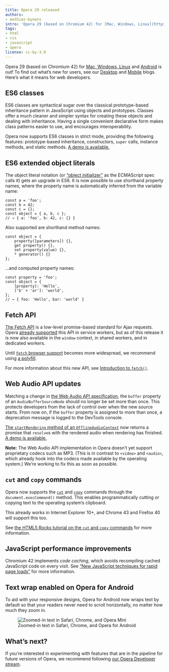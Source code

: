 ```yaml
---
title: Opera 29 released
authors:
- mathias-bynens
intro: 'Opera 29 (based on Chromium 42) for [Mac, Windows, Linux](https://www.opera.com/computer) and [Android](https://www.opera.com/mobile/operabrowser/android) is out! To find out what’s new for users, see our [Desktop](https://www.opera.com/blogs/desktop/) and [Mobile](https://www.opera.com/blogs/mobile/) blogs. Here’s what it means for web developers.'
tags:
- html
- css
- javascript
- opera
license: cc-by-3.0
---
```


Opera 29 (based on Chromium 42) for [Mac, Windows, Linux](https://www.opera.com/computer) and [Android](https://www.opera.com/mobile/operabrowser/android) is out! To find out what’s new for users, see our [Desktop](https://www.opera.com/blogs/desktop/) and [Mobile](https://www.opera.com/blogs/mobile/) blogs. Here’s what it means for web developers.

## ES6 classes

ES6 classes are syntactical sugar over the classical prototype-based inheritance pattern in JavaScript using objects and prototypes. Classes offer a much cleaner and simpler syntax for creating these objects and dealing with inheritance. Having a single convenient declarative form makes class patterns easier to use, and encourages interoperability.

Opera now supports ES6 classes in strict mode, providing the following features: prototype-based inheritance, constructors, `super` calls, instance methods, and static methods. [A demo is available.](https://googlechrome.github.io/samples/classes-es6/)

## ES6 extended object literals

The object literal notation (or [“object initializer”](http://ecma-international.org/ecma-262/6.0/#sec-object-initializer) as the ECMAScript spec calls it) gets an upgrade in ES6. It is now possible to use shorthand property names, where the property name is automatically inferred from the variable name:

	const a = 'foo';
	const b = 42;
	const c = {};
	const object = { a, b, c };
	// → { a: 'foo', b: 42, c: {} }

Also supported are shorthand method names:

	const object = {
		property([parameters]) {},
		get property() {},
		set property(value) {},
		* generator() {}
	};

…and computed property names:

	const property = 'foo';
	const object = {
		[property]: 'Hello',
		['b' + 'ar']: 'world',
	};
	// → { foo: 'Hello', bar: 'world' }

## Fetch API

[The Fetch API](https://fetch.spec.whatwg.org/#fetch-api) is a low-level promise-based standard for Ajax requests. Opera [already supported](https://dev.opera.com/blog/opera-27/) this API in service workers, but as of this release it is now also available in the <code>window</code> context, in shared workers, and in dedicated workers.

Until [`fetch` browser support](http://caniuse.com/#feat=fetch) becomes more widespread, we recommend using [a polyfill](https://github.com/github/fetch).

For more information about this new API, see [Introduction to `fetch()`](http://updates.html5rocks.com/2015/03/introduction-to-fetch).

## Web Audio API updates

Matching a change in [the Web Audio API specification](https://webaudio.github.io/web-audio-api/), the `buffer` property of an `AudioBufferSourceNode` should no longer be set more than once. This protects developers from the lack of control over when the new source starts. From now on, if the `buffer` property is assigned to more than once, a deprecation message is logged to the DevTools console.

[The `startRendering` method of an `OfflineAudioContext`](https://webaudio.github.io/web-audio-api/#widl-OfflineAudioContext-startRendering-Promise-AudioBuffer) now returns a promise that `resolve`s with the rendered audio when rendering has finished. [A demo is available.](https://googlechrome.github.io/samples/webaudio-offlinecontext-rendering/)

**Note:** The Web Audio API implementation in Opera doesn’t yet support proprietary codecs such as MP3. (This is in contrast to `<video>` and `<audio>`, which already hook into the codecs made available by the operating system.) We’re working to fix this as soon as possible.

## `cut` and `copy` commands

Opera now supports the [`cut`](https://dvcs.w3.org/hg/editing/raw-file/tip/editing.html#the-cut-command) and [`copy`](https://dvcs.w3.org/hg/editing/raw-file/tip/editing.html#the-copy-command) commands through the `document.execCommand()` method. This enables programmatically cutting or copying text to the operating system’s clipboard.

This already works in Internet Explorer 10+, and Chrome 43 and Firefox 40 will support this too.

See [the HTML5 Rocks tutorial on the `cut` and `copy` commands](http://updates.html5rocks.com/2015/04/cut-and-copy-commands) for more information.

## JavaScript performance improvements

Chromium 42 implements _code caching_, which avoids recompiling cached JavaScript code on every visit. See [“New JavaScript techniques for rapid page loads”](http://blog.chromium.org/2015/03/new-javascript-techniques-for-rapid.html) for more information.

## Text wrap enabled on Opera for Android

To aid with your responsive designs, Opera for Android now wraps text by default so that your readers never need to scroll horizontally, no matter how much they zoom in.

<figure block="figure">
	<img elem="media" src="{{ page.id }}/text-wrap.png" alt="Zoomed-in text in Safari, Chrome, and Opera Mini">
	<figcaption elem="caption">Zoomed-in text in Safari, Chrome, and Opera for Android</figcaption>
</figure>

## What’s next?

If you’re interested in experimenting with features that are in the pipeline for future versions of Opera, we recommend following [our Opera Developer stream](https://www.opera.com/developer).
